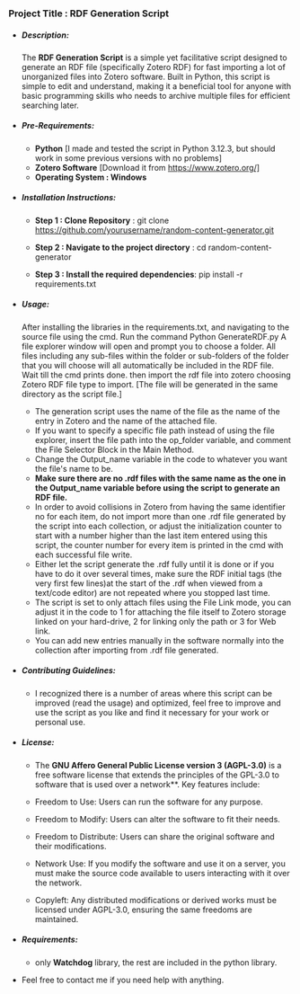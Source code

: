 ### Project Title : **RDF Generation Script**

- ##### **Description**:

     The **RDF Generation Script** is a simple yet facilitative script designed to generate an RDF file (specifically Zotero RDF) for fast importing a lot of unorganized files into Zotero software. Built in Python, this script is simple to edit and understand, making it a beneficial tool for anyone with basic programming skills who needs to archive multiple files for efficient searching later.
     
 - ##### **Pre-Requirements:**

     - **Python** [I made and tested the script in Python 3.12.3, but should work in some previous versions with no problems] 
     - **Zotero Software** [Download it from https://www.zotero.org/]
     - **Operating System : Windows**
     
- ##### **Installation Instructions**:
    
    - **Step 1 : Clone Repository** :
	    git clone https://github.com/yourusername/random-content-generator.git
	
    - **Step 2 : Navigate to the project directory** :
	    cd random-content-generator
	
    - **Step 3 : Install the required dependencies**:
	    pip install -r requirements.txt

- ##### **Usage**:

     After installing the libraries in the requirements.txt, and navigating to the source file using the cmd. Run the command 
	     Python GenerateRDF.py
     A file explorer window will open and prompt you to choose a folder. All files including any sub-files within the folder or sub-folders of the folder that you will choose will all automatically be included in the RDF file. Wait till the cmd prints done. then import the rdf file into zotero choosing Zotero RDF file type to import. [The file will be generated in the same directory as the script file.]
     - The generation script uses the name of the file as the name of the entry in Zotero and the name of the attached file.
     - If you want to specify a specific file path instead of using the file explorer, insert the file path into the op_folder variable, and comment the File Selector Block in the Main Method.
     - Change the Output_name variable in the code to whatever you want the file's name to be.
     - **Make sure there are no .rdf files with the same name as the one in the Output_name variable before using the script to generate an RDF file.**
     - In order to avoid collisions in Zotero from having the same identifier no for each item, do not import more than one .rdf file generated by the script into each collection, or adjust the initialization counter to start with a number higher than the last item entered using this script, the counter number for every item is printed in the cmd with each successful file write.
     - Either let the script generate the .rdf fully until it is done or if you have to do it over several times, make sure the RDF initial tags (the very first few lines)at the start of the .rdf when viewed from a text/code editor) are not repeated where you stopped last time.
     - The script is set to only attach files using the File Link mode, you can adjust it in the code to 1 for attaching the file itself to Zotero storage linked on your hard-drive, 2 for linking only the path or 3 for Web link.
     - You can add new entries manually in the software normally into the collection after importing from .rdf file generated.
     
- ##### **Contributing Guidelines**:
	- I recognized there is a number of areas where this script can be improved (read the usage) and optimized, feel free to improve and use the script as you like and find it necessary for your work or personal use.
	
- ##### **License**:
	- The **GNU Affero General Public License version 3 (AGPL-3.0)** is a free software license that extends the principles of the GPL-3.0 to software that is used over a network**. Key features include:

    - Freedom to Use: Users can run the software for any purpose.
    - Freedom to Modify: Users can alter the software to fit their needs.
    - Freedom to Distribute: Users can share the original software and their modifications.
    - Network Use: If you modify the software and use it on a server, you must make the source code available to users interacting with it over the network.
    - Copyleft: Any distributed modifications or derived works must be licensed under AGPL-3.0, ensuring the same freedoms are maintained.
	
- ##### **Requirements**:
	- only **Watchdog** library, the rest are included in the python library.

- Feel free to contact me if you need help with anything.
